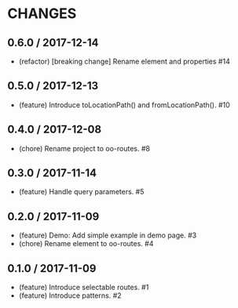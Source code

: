 # CHANGES

## 0.6.0 / 2017-12-14

- (refactor) [breaking change] Rename element and properties #14

## 0.5.0 / 2017-12-13

- (feature) Introduce toLocationPath() and fromLocationPath(). #10

## 0.4.0 / 2017-12-08

- (chore) Rename project to oo-routes. #8

## 0.3.0 / 2017-11-14

- (feature) Handle query parameters. #5

## 0.2.0 / 2017-11-09

- (feature) Demo: Add simple example in demo page. #3
- (chore) Rename element to oo-routes. #4

## 0.1.0 / 2017-11-09

- (feature) Introduce selectable routes. #1
- (feature) Introduce patterns. #2
